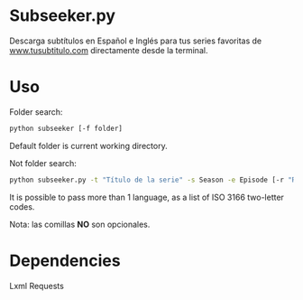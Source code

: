 Subseeker.py
=======

Descarga subtítulos en Español e Inglés para tus series favoritas de www.tusubtitulo.com directamente desde la terminal.

Uso
=====
Folder search:
```bash
python subseeker [-f folder]
```
Default folder is current working directory.

Not folder search:
```bash
python subseeker.py -t "Título de la serie" -s Season -e Episode [-r "Release"] [-l langs...]
```
It is possible to pass more than 1 language, as a list of ISO 3166 two-letter codes.

Nota: las comillas **NO** son opcionales.

Dependencies
============
Lxml
Requests
